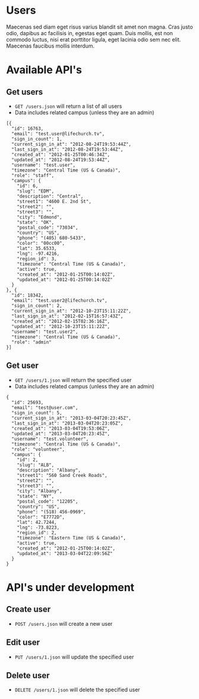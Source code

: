 # Users

Maecenas sed diam eget risus varius blandit sit amet non magna. Cras justo odio, dapibus ac facilisis in, egestas eget quam. Duis mollis, est non commodo luctus, nisi erat porttitor ligula, eget lacinia odio sem nec elit. Maecenas faucibus mollis interdum.

# Available API's

## Get users

* `GET /users.json` will return a list of all users
* Data includes related campus (unless they are an admin)

```
[{
  "id": 16763,
  "email": "test.user@lifechurch.tv",
  "sign_in_count": 1,
  "current_sign_in_at": "2012-08-24T19:53:44Z",
  "last_sign_in_at": "2012-08-24T19:53:44Z",
  "created_at": "2012-01-25T00:46:34Z",
  "updated_at": "2012-08-24T19:53:44Z",
  "username": "test.user",
  "timezone": "Central Time (US & Canada)",
  "role": "staff",
  "campus": {
    "id": 6,
    "slug": "EDM",
    "description": "Central",
    "street1": "4600 E. 2nd St",
    "street2": "",
    "street3": "",
    "city": "Edmond",
    "state": "OK",
    "postal_code": "73034",
    "country": "US",
    "phone": "(405) 680-5433",
    "color": "00cc00",
    "lat": 35.6533,
    "lng": -97.4216,
    "region_id": 3,
    "timezone": "Central Time (US & Canada)",
    "active": true,
    "created_at": "2012-01-25T00:14:02Z",
    "updated_at": "2012-01-25T00:14:02Z"
  }
}, {
  "id": 18342,
  "email": "test.user2@lifechurch.tv",
  "sign_in_count": 2,
  "current_sign_in_at": "2012-10-23T15:11:22Z",
  "last_sign_in_at": "2012-02-15T16:57:43Z",
  "created_at": "2012-02-15T02:36:16Z",
  "updated_at": "2012-10-23T15:11:22Z",
  "username": "test.user2",
  "timezone": "Central Time (US & Canada)",
  "role": "admin"
}]
```


## Get user

* `GET /users/1.json` will return the specified user
* Data includes related campus (unless they are an admin)

```
{
  "id": 25693,
  "email": "test@user.com",
  "sign_in_count": 5,
  "current_sign_in_at": "2013-03-04T20:23:45Z",
  "last_sign_in_at": "2013-03-04T20:23:05Z",
  "created_at": "2013-03-04T19:53:06Z",
  "updated_at": "2013-03-04T20:23:45Z",
  "username": "test.volunteer",
  "timezone": "Central Time (US & Canada)",
  "role": "volunteer",
  "campus": {
    "id": 2,
    "slug": "ALB",
    "description": "Albany",
    "street1": "560 Sand Creek Roads",
    "street2": "",
    "street3": "",
    "city": "Albany",
    "state": "NY",
    "postal_code": "12205",
    "country": "US",
    "phone": "(518) 456-0969",
    "color": "E7772D",
    "lat": 42.7244,
    "lng": -73.8223,
    "region_id": 2,
    "timezone": "Eastern Time (US & Canada)",
    "active": true,
    "created_at": "2012-01-25T00:14:02Z",
    "updated_at": "2013-03-04T22:09:56Z"
  }
}
```

# API's under development

## Create user

* `POST /users.json` will create a new user

## Edit user

* `PUT /users/1.json` will update the specified user

## Delete user

* `DELETE /users/1.json` will delete the specified user